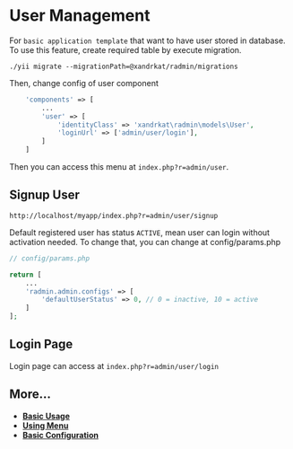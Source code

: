 User Management
===============

For `basic application template` that want to have user stored in database.
To use this feature, create required table by execute migration.

```
./yii migrate --migrationPath=@xandrkat/radmin/migrations
```

Then, change config of user component

```php
    'components' => [
        ...
        'user' => [
            'identityClass' => 'xandrkat\radmin\models\User',
            'loginUrl' => ['admin/user/login'],
        ]
    ]
```

Then you can access this menu at `index.php?r=admin/user`.

Signup User
-----------

```
http://localhost/myapp/index.php?r=admin/user/signup
```

Default registered user has status `ACTIVE`, mean user can login without activation needed.
To change that, you can change at config/params.php

```php
// config/params.php

return [
    ...
    'radmin.admin.configs' => [
        'defaultUserStatus' => 0, // 0 = inactive, 10 = active
    ]
];
```

Login Page
----------
Login page can access at `index.php?r=admin/user/login`

More...
---------------

- [**Basic Usage**](basic-usage.md)
- [**Using Menu**](using-menu.md)
- [**Basic Configuration**](configuration.md)
